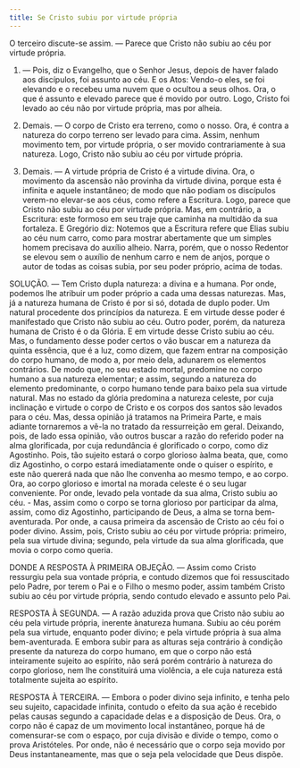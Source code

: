 ```yaml
---
title: Se Cristo subiu por virtude própria
---
```


O terceiro discute-se assim. — Parece que Cristo não subiu ao céu por virtude própria.  

1. — Pois, diz o Evangelho, que o Senhor Jesus, depois de haver falado aos discípulos, foi assunto ao céu. E os Atos: Vendo-o eles, se foi elevando e o recebeu uma nuvem que o ocultou a seus olhos. Ora, o que é assunto e elevado parece que é movido por outro. Logo, Cristo foi levado ao céu não por virtude própria, mas por alheia. 

2. Demais. — O corpo de Cristo era terreno, como o nosso. Ora, é contra a natureza do corpo terreno ser levado para cima. Assim, nenhum movimento tem, por virtude própria, o ser movido contrariamente à sua natureza. Logo, Cristo não subiu ao céu por virtude própria.  

3. Demais. — A virtude própria de Cristo é a virtude divina. Ora, o movimento da ascensão não provinha da virtude divina, porque esta é infinita e aquele instantâneo; de modo que não podiam os discípulos verem-no elevar-se aos céus, como refere a Escritura. Logo, parece que Cristo não subiu ao céu por virtude própria.  Mas, em contrário, a Escritura: este formoso em seu traje que caminha na multidão da sua fortaleza. E Gregório diz: Notemos que a Escritura refere que Elias subiu ao céu num carro, como para mostrar abertamente que um simples homem precisava do auxílio alheio. Narra, porém, que o nosso Redentor se elevou sem o auxílio de nenhum carro e nem de anjos, porque o autor de todas as coisas subia, por seu poder próprio, acima de todas.  

SOLUÇÃO. — Tem Cristo dupla natureza: a divina e a humana. Por onde, podemos lhe atribuir um poder próprio a cada uma dessas naturezas. Mas, já a natureza humana de Cristo é por si só, dotada de duplo poder. Um natural procedente dos princípios da natureza. E em virtude desse poder é manifestado que Cristo não subiu ao céu. Outro poder, porém, da natureza humana de Cristo é o da Glória. E em virtude desse Cristo subiu ao céu. Mas, o fundamento desse poder certos o vão buscar em a natureza da quinta essência, que é a luz, como dizem, que fazem entrar na composição do corpo humano, de modo a, por meio dela, adunarem os elementos contrários. De modo que, no seu estado mortal, predomine no corpo humano a sua natureza elementar; e assim, segundo a natureza do elemento predominante, o corpo humano tende para baixo pela sua virtude natural. Mas no estado da glória predomina a natureza celeste, por cuja inclinação e virtude o corpo de Cristo e os corpos dos santos são levados para o céu. Mas, dessa opinião já tratamos na Primeira Parte, e mais adiante tornaremos a vê-la no tratado da ressurreição em geral. Deixando, pois, de lado essa opinião, vão outros buscar a razão do referido poder na alma glorificada, por cuja redundância é glorificado o corpo, como diz Agostinho. Pois, tão sujeito estará o corpo glorioso àalma beata, que, como diz Agostinho, o corpo estará imediatamente onde o quiser o espírito, e este não quererá nada que não lhe convenha ao mesmo tempo, e ao corpo. Ora, ao corpo glorioso e imortal na morada celeste é o seu lugar conveniente. Por onde, levado pela vontade da sua alma, Cristo subiu ao céu. - Mas, assim como o corpo se torna glorioso por participar da alma, assim, como diz Agostinho, participando de Deus, a alma se torna bem-aventurada. Por onde, a causa primeira da ascensão de Cristo ao céu foi o poder divino. Assim, pois, Cristo subiu ao céu por virtude própria: primeiro, pela sua virtude divina; segundo, pela virtude da sua alma glorificada, que movia o corpo como queria.  

DONDE A RESPOSTA À PRIMEIRA OBJEÇÃO. — Assim como Cristo ressurgiu pela sua vontade própria, e contudo dizemos que foi ressuscitado pelo Padre, por terem o Pai e o Filho o mesmo poder, assim também Cristo subiu ao céu por virtude própria, sendo contudo elevado e assunto pelo Pai.  

RESPOSTA À SEGUNDA. — A razão aduzida prova que Cristo não subiu ao céu pela virtude própria, inerente ànatureza humana. Subiu ao céu porém pela sua virtude, enquanto poder divino; e pela virtude própria à sua alma bem-aventurada. E embora subir para as alturas seja contrário à condição presente da natureza do corpo humano, em que o corpo não está inteiramente sujeito ao espírito, não será porém contrário à natureza do corpo glorioso, nem lhe constituirá uma violência, a ele cuja natureza está totalmente sujeita ao espírito. 

RESPOSTA À TERCEIRA. — Embora o poder divino seja infinito, e tenha pelo seu sujeito, capacidade infinita, contudo o efeito da sua ação é recebido pelas causas segundo a capacidade delas e a disposição de Deus. Ora, o corpo não é capaz de um movimento local instantâneo, porque há de comensurar-se com o espaço, por cuja divisão e divide o tempo, como o prova Aristóteles. Por onde, não é necessário que o corpo seja movido por Deus instantaneamente, mas que o seja pela velocidade que Deus dispõe.